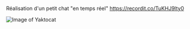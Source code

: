 Réalisation d'un petit chat "en temps réel" https://recordit.co/TuKHJ9lty0

![Image of Yaktocat](https://imgur.com/a/5cEjtga.png)

